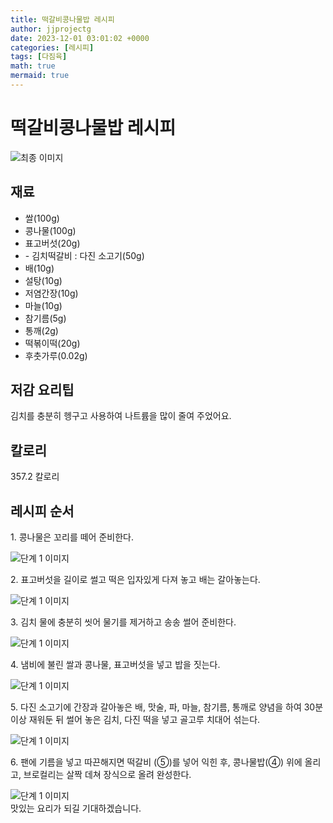 ```yaml
---
title: 떡갈비콩나물밥 레시피
author: jjprojectg
date: 2023-12-01 03:01:02 +0000
categories: [레시피]
tags: [다짐육]
math: true
mermaid: true
---
```

<meta name="og:type" content="website"/>
<meta charset="UTF-8"/>
<div class="header">
  <h1>떡갈비콩나물밥 레시피</h1>
</div>

<div class="container my-4">
  <div class="row">
    <div class="col-12 col-md-6">
      <div class="recipe-image">
        <img src="http://www.foodsafetykorea.go.kr/uploadimg/cook/10_00462_2.png" class="step-image" alt="최종 이미지"/>
      </div>
    </div>
    <div class="col-12 col-md-6">
      <div class="ingredients">
        <h2>재료</h2>
        <ul class="card">
          <li> 쌀(100g) </li>
          <li>  콩나물(100g) </li>
          <li> 표고버섯(20g) </li>
          <li> - 김치떡갈비 : 다진 소고기(50g) </li>
          <li>  배(10g) </li>
          <li> 설탕(10g) </li>
          <li>  저염간장(10g) </li>
          <li> 마늘(10g) </li>
          <li>  참기름(5g) </li>
          <li>  통깨(2g) </li>
          <li> 떡볶이떡(20g) </li>
          <li>  후춧가루(0.02g) </li>
</ul>
      </div>
    </div>
    <div class="col-12 col-md-6">
      <div class="ingredients">
        <h2>저감 요리팁</h2>
        <div class="card"> 
          <p>
            김치를 충분히 헹구고 사용하여 나트륨을 많이 줄여 주었어요.
          </p>
        </div>
      </div>
      <div class="ingredients">
        <h2>칼로리</h2>
        <div class="card"> 
          <p>
            357.2 칼로리
          </p>
        </div>
      </div>
    </div>
  </div>

  <h2 class="my-4">레시피 순서</h2>
  <div class="card recipe-card">
    <div class="card-body recipe-step">
      <p class="card-text step-description">1. 콩나물은 꼬리를 떼어 준비한다.</p>
      <img src="http://www.foodsafetykorea.go.kr/uploadimg/cook/20_00462_1.png" alt="단계 1 이미지" class="step-image"/>
    </div>
  </div>
  <div class="card recipe-card">
    <div class="card-body recipe-step">
      <p class="card-text step-description">2. 표고버섯을 길이로 썰고 떡은 입자있게
다져 놓고 배는 갈아놓는다.</p>
      <img src="http://www.foodsafetykorea.go.kr/uploadimg/cook/20_00462_2.png" alt="단계 1 이미지" class="step-image"/>
    </div>
  </div>
  <div class="card recipe-card">
    <div class="card-body recipe-step">
      <p class="card-text step-description">3. 김치 물에 충분히 씻어 물기를 제거하고
송송 썰어 준비한다.</p>
      <img src="http://www.foodsafetykorea.go.kr/uploadimg/cook/20_00462_3.png" alt="단계 1 이미지" class="step-image"/>
    </div>
  </div>
  <div class="card recipe-card">
    <div class="card-body recipe-step">
      <p class="card-text step-description">4. 냄비에 불린 쌀과 콩나물, 표고버섯을
넣고 밥을 짓는다.</p>
      <img src="http://www.foodsafetykorea.go.kr/uploadimg/cook/20_00462_4.png" alt="단계 1 이미지" class="step-image"/>
    </div>
  </div>
  <div class="card recipe-card">
    <div class="card-body recipe-step">
      <p class="card-text step-description">5. 다진 소고기에 간장과 갈아놓은 배,
맛술, 파, 마늘, 참기름, 통깨로 양념을
하여 30분 이상 재워둔 뒤 썰어 놓은
김치, 다진 떡을 넣고 골고루 치대어
섞는다.</p>
      <img src="http://www.foodsafetykorea.go.kr/uploadimg/cook/20_00462_5.png" alt="단계 1 이미지" class="step-image"/>
    </div>
  </div>
  <div class="card recipe-card">
    <div class="card-body recipe-step">
      <p class="card-text step-description">6. 팬에 기름을 넣고 따끈해지면 떡갈비
(⑤)를 넣어 익힌 후, 콩나물밥(④)
위에 올리고, 브로컬리는 살짝 데쳐
장식으로 올려 완성한다.</p>
      <img src="http://www.foodsafetykorea.go.kr/uploadimg/cook/20_00462_6.png" alt="단계 1 이미지" class="step-image"/>
    </div>
  </div>

</div>
맛있는 요리가 되길 기대하겠습니다.
